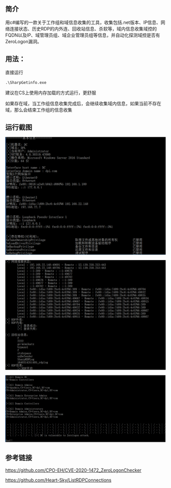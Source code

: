 ## 简介

用c#编写的一款关于工作组和域信息收集的工具，收集包括.net版本、IP信息、网络连接状态、历史RDP的内外连、回收站信息、杀软等，域内信息收集域控的FQDN以及IP、域管理员组、域企业管理员组等信息，并自动化探测域控是否有ZeroLogon漏洞。
## 用法：

直接运行

```
.\SharpGetinfo.exe
```
建议在CS上使用内存加载的方式运行，更舒服

如果存在域，当工作组信息收集完成后，会继续收集域内信息，如果当前不存在域，那么会结束工作组的信息收集

## 运行截图

![image-20220124162832054](README/image-20220124162832054.png)

![image-20220124162848068](README/image-20220124162848068.png)

![image-20220124162904041](README/image-20220124162904041.png)

## 参考链接

https://github.com/CPO-EH/CVE-2020-1472_ZeroLogonChecker

https://github.com/Heart-Sky/ListRDPConnections
